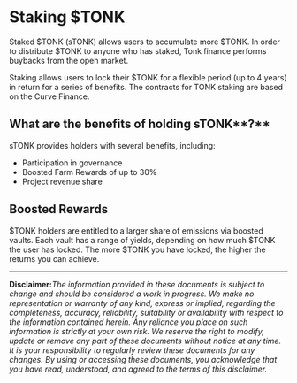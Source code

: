 # Staking $TONK

Staked $TONK (sTONK) allows users to accumulate more $TONK. In order to distribute $TONK to anyone who has staked, Tonk finance performs buybacks from the open market.

Staking allows users to lock their $TONK for a flexible period (up to 4 years) in return for a series of benefits. The contracts for TONK staking are based on the Curve Finance.

## **What are the benefits of holding s**TONK**?**

sTONK provides holders with several benefits, including:

- Participation in governance
- Boosted Farm Rewards of up to 30%
- Project revenue share

## Boosted Rewards

$TONK holders are entitled to a larger share of emissions via boosted vaults. Each vault has a range of yields, depending on how much $TONK the user has locked. The more $TONK you have locked, the higher the returns you can achieve.

---

**Disclaimer:**_The information provided in these documents is subject to change and should be considered a work in progress. We make no representation or warranty of any kind, express or implied, regarding the completeness, accuracy, reliability, suitability or availability with respect to the information contained herein. Any reliance you place on such information is strictly at your own risk. We reserve the right to modify, update or remove any part of these documents without notice at any time. It is your responsibility to regularly review these documents for any changes. By using or accessing these documents, you acknowledge that you have read, understood, and agreed to the terms of this disclaimer._
